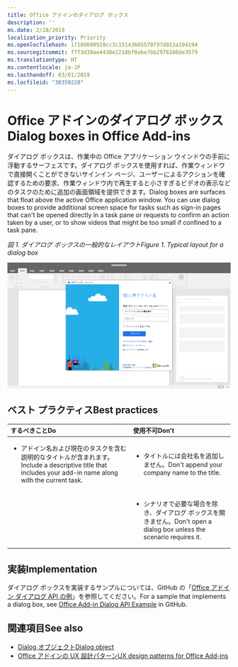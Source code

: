 ```yaml
---
title: Office アドインのダイアログ ボックス
description: ''
ms.date: 2/28/2019
localization_priority: Priority
ms.openlocfilehash: 1710d609910cc3c15143605570f97d013a104194
ms.sourcegitcommit: f7f3d38ae4430e2218bf0abe7bb2976108de3579
ms.translationtype: HT
ms.contentlocale: ja-JP
ms.lasthandoff: 03/01/2019
ms.locfileid: "30359220"
---
```

# <a name="dialog-boxes-in-office-add-ins"></a><span data-ttu-id="cd5b8-102">Office アドインのダイアログ ボックス</span><span class="sxs-lookup"><span data-stu-id="cd5b8-102">Dialog boxes in Office Add-ins</span></span>
 
<span data-ttu-id="cd5b8-p101">ダイアログ ボックスは、作業中の Office アプリケーション ウインドウの手前に浮動するサーフェスです。ダイアログ ボックスを使用すれば、作業ウィンドウで直接開くことができないサインイン ページ、ユーザーによるアクションを確認するための要求、作業ウィンドウ内で再生すると小さすぎるビデオの表示などのタスクのために追加の画面領域を提供できます。</span><span class="sxs-lookup"><span data-stu-id="cd5b8-p101">Dialog boxes are surfaces that float above the active Office application window. You can use dialog boxes to provide additional screen space for tasks such as sign-in pages that can't be opened directly in a task pane or requests to confirm an action taken by a user, or to show videos that might be too small if confined to a task pane.</span></span>

<span data-ttu-id="cd5b8-105">*図 1. ダイアログ ボックスの一般的なレイアウト*</span><span class="sxs-lookup"><span data-stu-id="cd5b8-105">*Figure 1. Typical layout for a dialog box*</span></span>

![ダイアログ ボックスの一般的なレイアウトを表示する画像の例](../images/overview-with-app-dialog.png)

## <a name="best-practices"></a><span data-ttu-id="cd5b8-107">ベスト プラクティス</span><span class="sxs-lookup"><span data-stu-id="cd5b8-107">Best practices</span></span>

|<span data-ttu-id="cd5b8-108">**するべきこと**</span><span class="sxs-lookup"><span data-stu-id="cd5b8-108">**Do**</span></span>|<span data-ttu-id="cd5b8-109">**使用不可**</span><span class="sxs-lookup"><span data-stu-id="cd5b8-109">**Don't**</span></span>|
|:-----|:--------|
|<ul><li><span data-ttu-id="cd5b8-110">アドイン名および現在のタスクを含む説明的なタイトルが含まれます。</span><span class="sxs-lookup"><span data-stu-id="cd5b8-110">Include a descriptive title that includes your add-in name along with the current task.</span></span></li></ul>|<ul><li><span data-ttu-id="cd5b8-111">タイトルには会社名を追加しません。</span><span class="sxs-lookup"><span data-stu-id="cd5b8-111">Don't append your company name to the title.</span></span></li></ul>|
||<ul><li><span data-ttu-id="cd5b8-112">シナリオで必要な場合を除き、ダイアログ ボックスを開きません。</span><span class="sxs-lookup"><span data-stu-id="cd5b8-112">Don't open a dialog box unless the scenario requires it.</span></span></li></ul>|

## <a name="implementation"></a><span data-ttu-id="cd5b8-113">実装</span><span class="sxs-lookup"><span data-stu-id="cd5b8-113">Implementation</span></span>

<span data-ttu-id="cd5b8-114">ダイアログ ボックスを実装するサンプルについては、GitHub の「[Office アドイン ダイアログ API の例](https://github.com/OfficeDev/Office-Add-in-Dialog-API-Simple-Example)」を参照してください。</span><span class="sxs-lookup"><span data-stu-id="cd5b8-114">For a sample that implements a dialog box, see [Office Add-in Dialog API Example](https://github.com/OfficeDev/Office-Add-in-Dialog-API-Simple-Example) in GitHub.</span></span>

## <a name="see-also"></a><span data-ttu-id="cd5b8-115">関連項目</span><span class="sxs-lookup"><span data-stu-id="cd5b8-115">See also</span></span>

- [<span data-ttu-id="cd5b8-116">Dialog オブジェクト</span><span class="sxs-lookup"><span data-stu-id="cd5b8-116">Dialog object</span></span>](https://docs.microsoft.com/javascript/api/office/office.dialog)
- [<span data-ttu-id="cd5b8-117">Office アドインの UX 設計パターン</span><span class="sxs-lookup"><span data-stu-id="cd5b8-117">UX design patterns for Office Add-ins</span></span>](../design/ux-design-pattern-templates.md)


